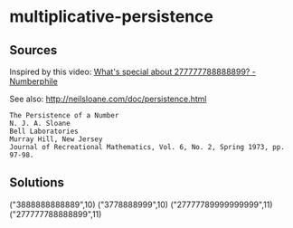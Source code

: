 # multiplicative-persistence

## Sources
Inspired by this video: [What's special about 277777788888899? - Numberphile](https://youtu.be/Wim9WJeDTHQ)

See also: http://neilsloane.com/doc/persistence.html
```
The Persistence of a Number
N. J. A. Sloane
Bell Laboratories
Murray Hill, New Jersey
Journal of Recreational Mathematics, Vol. 6, No. 2, Spring 1973, pp. 97-98.
```

## Solutions

("3888888888889",10)
("3778888999",10)
("27777789999999999",11)
("277777788888899",11)
